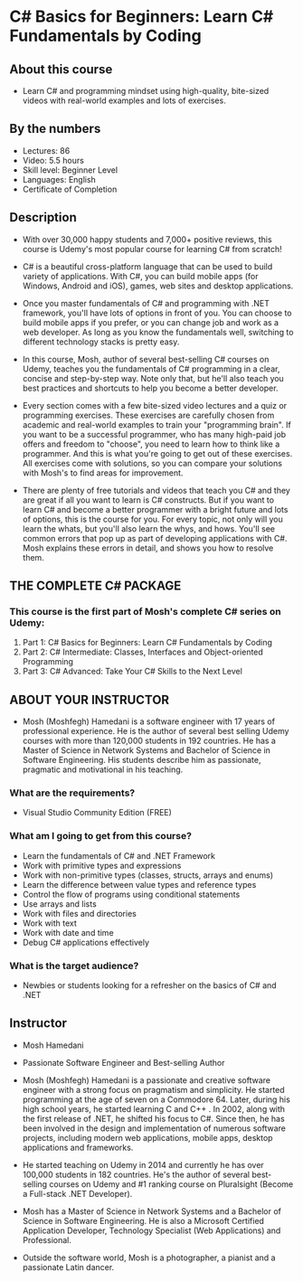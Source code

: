 # C# Basics for Beginners: Learn C# Fundamentals by Coding

## About this course

* Learn C# and programming mindset using high-quality, bite-sized videos with real-world examples and lots of exercises.

## By the numbers
* Lectures: 86
* Video: 5.5 hours
* Skill level: Beginner Level
* Languages: English
* Certificate of Completion

## Description
* With over 30,000 happy students and 7,000+ positive reviews, this course is Udemy's most popular course for learning C# from scratch!

* C# is a beautiful cross-platform language that can be used to build variety of applications. With C#, you can build mobile apps (for Windows, Android and iOS), games, web sites and desktop applications.

* Once you master fundamentals of C# and programming with .NET framework, you'll have lots of options in front of you. You can choose to build mobile apps if you prefer, or you can change job and work as a web developer. As long as you know the fundamentals well, switching to different technology stacks is pretty easy.

* In this course, Mosh, author of several best-selling C# courses on Udemy, teaches you the fundamentals of C# programming in a clear, concise and step-by-step way. Note only that, but he'll also teach you best practices and shortcuts to help you become a better developer.

* Every section comes with a few bite-sized video lectures and a quiz or programming exercises. These exercises are carefully chosen from academic and real-world examples to train your "programming brain". If you want to be a successful programmer, who has many high-paid job offers and freedom to "choose", you need to learn how to think like a programmer. And this is what you're going to get out of these exercises. All exercises come with solutions, so you can compare your solutions with Mosh's to find areas for improvement.

* There are plenty of free tutorials and videos that teach you C# and they are great if all you want to learn is C# constructs. But if you want to learn C# and become a better programmer with a bright future and lots of options, this is the course for you. For every topic, not only will you learn the whats, but you'll also learn the whys, and hows. You'll see common errors that pop up as part of developing applications with C#. Mosh explains these errors in detail, and shows you how to resolve them.

## THE COMPLETE C# PACKAGE

### This course is the first part of Mosh's complete C# series on Udemy:

1. Part 1: C# Basics for Beginners: Learn C# Fundamentals by Coding
2. Part 2: C# Intermediate: Classes, Interfaces and Object-oriented Programming
3. Part 3: C# Advanced: Take Your C# Skills to the Next Level

## ABOUT YOUR INSTRUCTOR

* Mosh (Moshfegh) Hamedani is a software engineer with 17 years of professional experience. He is the author of several best selling Udemy courses with more than 120,000 students in 192 countries. He has a Master of Science in Network Systems and Bachelor of Science in Software Engineering. His students describe him as passionate, pragmatic and motivational in his teaching.

### What are the requirements?

* Visual Studio Community Edition (FREE)

### What am I going to get from this course?

* Learn the fundamentals of C# and .NET Framework
* Work with primitive types and expressions
* Work with non-primitive types (classes, structs, arrays and enums)
* Learn the difference between value types and reference types
* Control the flow of programs using conditional statements
* Use arrays and lists
* Work with files and directories
* Work with text
* Work with date and time
* Debug C# applications effectively

### What is the target audience?

* Newbies or students looking for a refresher on the basics of C# and .NET

## Instructor
* Mosh Hamedani
* Passionate Software Engineer and Best-selling Author
* Mosh (Moshfegh) Hamedani is a passionate and creative software engineer with a strong focus on pragmatism and simplicity. He started programming at the age of seven on a Commodore 64. Later, during his high school years, he started learning C and C++ . In 2002, along with the first release of .NET, he shifted his focus to C#. Since then, he has been involved in the design and implementation of numerous software projects, including modern web applications, mobile apps, desktop applications and frameworks.

* He started teaching on Udemy in 2014 and currently he has over 100,000 students in 182 countries. He's the author of several best-selling courses on Udemy and #1 ranking course on Pluralsight (Become a Full-stack .NET Developer).

* Mosh has a Master of Science in Network Systems and a Bachelor of Science in Software Engineering. He is also a Microsoft Certified Application Developer, Technology Specialist (Web Applications) and Professional.

* Outside the software world, Mosh is a photographer, a pianist and a passionate Latin dancer.
